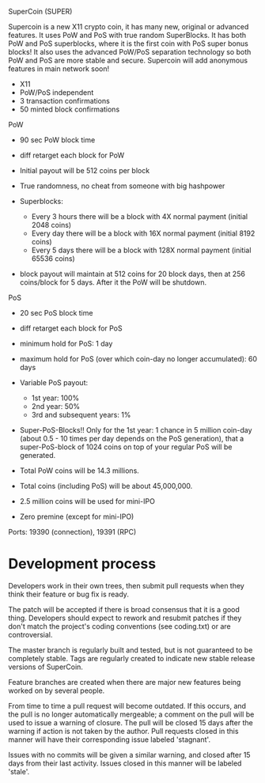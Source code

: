 SuperCoin (SUPER)

Supercoin is a new X11 crypto coin, it has many new, original or advanced features. It uses PoW and PoS with true random SuperBlocks. It has both PoW and PoS superblocks, where it is the first coin with PoS super bonus blocks! It also uses the advanced PoW/PoS separation technology so both PoW and PoS are more stable and secure.
Supercoin will add anonymous features in main network soon!

- X11
- PoW/PoS independent
- 3 transaction confirmations 
- 50 minted block confirmations

PoW
- 90 sec PoW block time
- diff retarget each block for PoW
- Initial payout will be 512 coins per block
- True randomness, no cheat from someone with big hashpower
- Superblocks:
	- Every 3 hours there will be a block with 4X normal payment (initial 2048 coins)
	- Every day there will be a block with 16X normal payment (initial 8192 coins)
	- Every 5 days there will be a block with 128X normal payment (initial 65536 coins)

- block payout will maintain at 512 coins for 20 block days, then at 256 coins/block for 5 days. After it the PoW will be shutdown.

PoS
- 20 sec PoS block time
- diff retarget each block for PoS
- minimum hold for PoS: 1 day
- maximum hold for PoS (over which coin-day no longer accumulated): 60 days
- Variable PoS payout:
	- 1st year:  100%
	- 2nd year: 50%
	- 3rd and subsequent years: 1%

- Super-PoS-Blocks!! Only for the 1st year: 
	1 chance in 5 million coin-day (about 0.5 - 10 times per day depends on the PoS generation), that a super-PoS-block of 1024 coins on top of your regular PoS will be generated.

- Total PoW coins will be 14.3 millions.
- Total coins (including PoS) will be about 45,000,000.

- 2.5 million coins will be used for mini-IPO

- Zero premine (except for mini-IPO)


Ports: 19390 (connection), 19391 (RPC)


Development process
===========================

Developers work in their own trees, then submit pull requests when
they think their feature or bug fix is ready.

The patch will be accepted if there is broad consensus that it is a
good thing.  Developers should expect to rework and resubmit patches
if they don't match the project's coding conventions (see coding.txt)
or are controversial.

The master branch is regularly built and tested, but is not guaranteed
to be completely stable. Tags are regularly created to indicate new
stable release versions of SuperCoin.

Feature branches are created when there are major new features being
worked on by several people.

From time to time a pull request will become outdated. If this occurs, and
the pull is no longer automatically mergeable; a comment on the pull will
be used to issue a warning of closure. The pull will be closed 15 days
after the warning if action is not taken by the author. Pull requests closed
in this manner will have their corresponding issue labeled 'stagnant'.

Issues with no commits will be given a similar warning, and closed after
15 days from their last activity. Issues closed in this manner will be 
labeled 'stale'.
